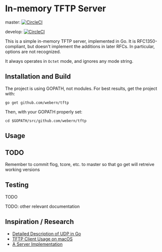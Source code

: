 In-memory TFTP Server
=====================

master: [![CircleCI](https://circleci.com/gh/webern/tftp/tree/master.svg?style=svg)](https://circleci.com/gh/webern/tftp/tree/master)

develop: [![CircleCI](https://circleci.com/gh/webern/tftp/tree/develop.svg?style=svg)](https://circleci.com/gh/webern/tftp/tree/develop)

This is a simple in-memory TFTP server, implemented in Go.  It is
RFC1350-compliant, but doesn't implement the additions in later RFCs.  In
particular, options are not recognized.

It always operates in `Octet` mode, and ignores any mode string.

Installation and Build
----------------------

The project is using GOPATH, not modules. For best results, get the project with:

`go get github.com/webern/tftp`

Then, with your GOPATH properly set:

`cd $GOPATH/src/github.com/webern/tftp`

Usage
-----



TODO
----

Remember to commit flog, tcore, etc. to master so that go get will retreive working versions



Testing
-------
TODO

TODO: other relevant documentation

Inspiration / Research
----------------------

  * [Detailed Description of UDP in Go](https://ops.tips/blog/udp-client-and-server-in-go/)
  * [TFTP Client Usage on macOS](http://www.i-helpdesk.com.au/index.php?/Knowledgebase/Article/View/721/0/how-to-upgrade-router-firmware-via-tftp-using-mac-os-devices)
  * [A Server Implementation](https://github.com/shriganeshs/golang-tftp-server/blob/master/main.go)


